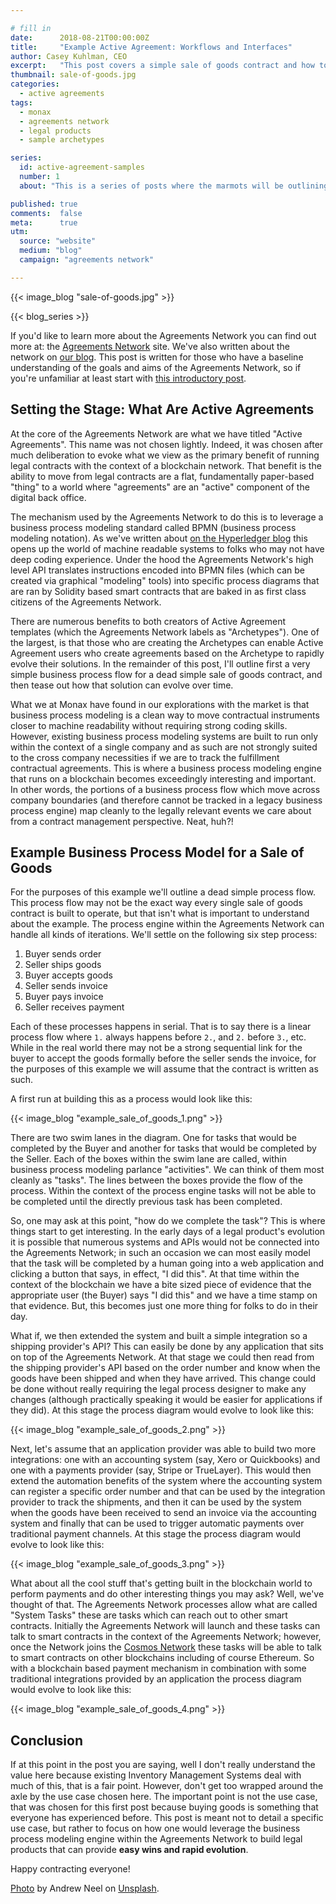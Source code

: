 ```yaml
---

# fill in
date:      2018-08-21T00:00:00Z
title:     "Example Active Agreement: Workflows and Interfaces"
author: Casey Kuhlman, CEO
excerpt:   "This post covers a simple sale of goods contract and how to use workflows along with integration providers to bring agreements to life."
thumbnail: sale-of-goods.jpg
categories:
  - active agreements
tags:
  - monax
  - agreements network
  - legal products
  - sample archetypes

series:
  id: active-agreement-samples
  number: 1
  about: "This is a series of posts where the marmots will be outlining how the Monax Platform and the Agreements Network can be used in harmony to create the legal products of the future."

published: true
comments:  false
meta:      true
utm:
  source: "website"
  medium: "blog"
  campaign: "agreements network"

---
```


{{< image_blog "sale-of-goods.jpg" >}}

<!-- if this article is part of a series, related articles will appear here -->
{{< blog_series >}}

If you'd like to learn more about the Agreements Network you can find out more at: the [Agreements Network](https://agreements.network) site. We've also written about the network on [our blog](https://monax.io/tags/agreements-network/). This post is written for those who have a baseline understanding of the goals and aims of the Agreements Network, so if you're unfamiliar at least start with [this introductory post](https://monax.io/blog/2018/04/27/monax-is-pleased-to-introduce-the-agreements-network/).

## Setting the Stage: What Are Active Agreements

At the core of the Agreements Network are what we have titled "Active Agreements". This name was not chosen lightly. Indeed, it was chosen after much deliberation to evoke what we view as the primary benefit of running legal contracts with the context of a blockchain network. That benefit is the ability to move from legal contracts are a flat, fundamentally paper-based "thing" to a world where "agreements" are an "active" component of the digital back office.

The mechanism used by the Agreements Network to do this is to leverage a business process modeling standard called BPMN (business process modeling notation). As we've written about [on the Hyperledger blog](https://www.hyperledger.org/blog/2018/08/16/business-process-modeling-the-missing-link-between-legal-know-how-and-blockchain-based-legal-products) this opens up the world of machine readable systems to folks who may not have deep coding experience. Under the hood the Agreements Network's high level API translates instructions encoded into BPMN files (which can be created via graphical "modeling" tools) into specific process diagrams that are ran by Solidity based smart contracts that are baked in as first class citizens of the Agreements Network.

There are numerous benefits to both creators of Active Agreement templates (which the Agreements Network labels as "Archetypes"). One of the largest, is that those who are creating the Archetypes can enable Active Agreement users who create agreements based on the Archetype to rapidly evolve their solutions. In the remainder of this post, I'll outline first a very simple business process flow for a dead simple sale of goods contract, and then tease out how that solution can evolve over time.

What we at Monax have found in our explorations with the market is that business process modeling is a clean way to move contractual instruments closer to machine readability without requiring strong coding skills. However, existing business process modeling systems are built to run only within the context of a single company and as such are not strongly suited to the cross company necessities if we are to track the fulfillment contractual agreements. This is where a business process modeling engine that runs on a blockchain becomes exceedingly interesting and important. In other words, the portions of a business process flow which move across company boundaries (and therefore cannot be tracked in a legacy business process engine) map cleanly to the legally relevant events we care about from a contract management perspective. Neat, huh?!

## Example Business Process Model for a Sale of Goods

For the purposes of this example we'll outline a dead simple process flow. This process flow may not be the exact way every single sale of goods contract is built to operate, but that isn't what is important to understand about the example. The process engine within the Agreements Network can handle all kinds of iterations. We'll settle on the following six step process:

1. Buyer sends order
2. Seller ships goods
3. Buyer accepts goods
4. Seller sends invoice
5. Buyer pays invoice
6. Seller receives payment

Each of these processes happens in serial. That is to say there is a linear process flow where `1.` always happens before `2.`, and `2.` before `3.`, etc. While in the real world there may not be a strong sequential link for the buyer to accept the goods formally before the seller sends the invoice, for the purposes of this example we will assume that the contract is written as such.

A first run at building this as a process would look like this:

{{< image_blog "example_sale_of_goods_1.png" >}}

There are two swim lanes in the diagram. One for tasks that would be completed by the Buyer and another for tasks that would be completed by the Seller. Each of the boxes within the swim lane are called, within business process modeling parlance "activities". We can think of them most cleanly as "tasks". The lines between the boxes provide the flow of the process. Within the context of the process engine tasks will not be able to be completed until the directly previous task has been completed.

So, one may ask at this point, "how do we complete the task"? This is where things start to get interesting. In the early days of a legal product's evolution it is possible that numerous systems and APIs would not be connected into the Agreements Network; in such an occasion we can most easily model that the task will be completed by a human going into a web application and clicking a button that says, in effect, "I did this". At that time within the context of the blockchain we have a bite sized piece of evidence that the appropriate user (the Buyer) says "I did this" and we have a time stamp on that evidence. But, this becomes just one more thing for folks to do in their day.

What if, we then extended the system and built a simple integration so a shipping provider's API? This can easily be done by any application that sits on top of the Agreements Network. At that stage we could then read from the shipping provider's API based on the order number and know when the goods have been shipped and when they have arrived. This change could be done without really requiring the legal process designer to make any changes (although practically speaking it would be easier for applications if they did). At this stage the process diagram would evolve to look like this:

{{< image_blog "example_sale_of_goods_2.png" >}}

Next, let's assume that an application provider was able to build two more integrations: one with an accounting system (say, Xero or Quickbooks) and one with a payments provider (say, Stripe or TrueLayer). This would then extend the automation benefits of the system where the accounting system can register a specific order number and that can be used by the integration provider to track the shipments, and then it can be used by the system when the goods have been received to send an invoice via the accounting system and finally that can be used to trigger automatic payments over traditional payment channels. At this stage the process diagram would evolve to look like this:

{{< image_blog "example_sale_of_goods_3.png" >}}

What about all the cool stuff that's getting built in the blockchain world to perform payments and do other interesting things you may ask? Well, we've thought of that. The Agreements Network processes allow what are called "System Tasks" these are tasks which can reach out to other smart contracts. Initially the Agreements Network will launch and these tasks can talk to smart contracts in the context of the Agreements Network; however, once the Network joins the [Cosmos Network](https://cosmos.network) these tasks will be able to talk to smart contracts on other blockchains including of course Ethereum. So with a blockchain based payment mechanism in combination with some traditional integrations provided by an application the process diagram would evolve to look like this:

{{< image_blog "example_sale_of_goods_4.png" >}}

## Conclusion

If at this point in the post you are saying, well I don't really understand the value here because existing Inventory Management Systems deal with much of this, that is a fair point. However, don't get too wrapped around the axle by the use case chosen here. The important point is not the use case, that was chosen for this first post because buying goods is something that everyone has experienced before. This post is meant not to detail a specific use case, but rather to focus on how one would leverage the business process modeling engine within the Agreements Network to build legal products that can provide **easy wins and rapid evolution**.

Happy contracting everyone!

[Photo](https://unsplash.com/photos/1-29wyvvLJA) by Andrew Neel on [Unsplash](https://unsplash.com).
